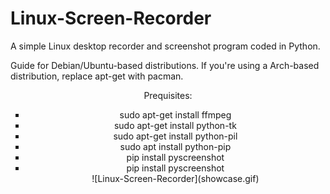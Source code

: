 # Linux-Screen-Recorder
A simple Linux desktop recorder and screenshot program coded in Python.

Guide for Debian/Ubuntu-based distributions. If you're using a Arch-based distribution, replace apt-get with pacman.
<center>Prequisites:
<ul style="list-style-type:square;">
  <li>sudo apt-get install ffmpeg</li>
  <li>sudo apt-get install python-tk</li>
  <li>sudo apt-get install python-pil</li>
  <li>sudo apt install python-pip</li>
  <li>pip install pyscreenshot</li>
  <li>pip install pyscreenshot</li>
![Linux-Screen-Recorder](showcase.gif)
